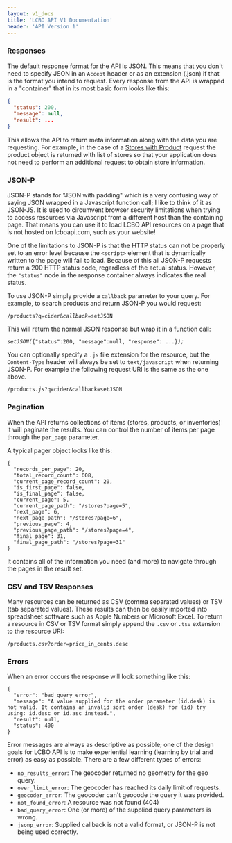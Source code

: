 ```yaml
---
layout: v1_docs
title: 'LCBO API V1 Documentation'
header: 'API Version 1'
---
```


### Responses

The default response format for the API is JSON. This means that you don't
need to specify JSON in an `Accept` header or as an extension (.json) if
that is the format you intend to request. Every response from the API is
wrapped in a "container" that in its most basic form looks like this:

```json
{
  "status": 200,
  "message": null,
  "result": ...
}
```

This allows the API to return meta information along with the data you are
requesting. For example, in the case of a
[Stores with Product](/docs/stores-with-product) request the product object
is returned with list of stores so that your application does not need to
perform an additional request to obtain store information.

### JSON-P

JSON-P stands for "JSON with padding" which is a very confusing way of
saying JSON wrapped in a Javascript function call; I like to think of it as
JSON-JS. It is used to circumvent browser security limitations when trying
to access resources via Javascript from a different host than the containing
page. That means you can use it to load LCBO API resources on a page that is
not hosted on lcboapi.com, such as your website!

One of the limitations to JSON-P is that the HTTP status can not be properly
set to an error level because the `<script>` element that is dynamically
written to the page will fail to load. Because of this all JSON-P requests
return a 200 HTTP status code, regardless of the actual status. However, the
`"status"` node in the response container always indicates the real status.

To use JSON-P simply provide a `callback` parameter to your query. For
example, to search products and return JSON-P you would request:

<pre><code>/products?q=cider&<em>callback=</em>setJSON
</code></pre>

This will return the normal JSON response but wrap it in a function call:

<pre><code><em>setJSON(</em>{"status":200, "message":null, "response": ...}<em>);</em>
</code></pre>

You can optionally specify a `.js` file extension for the resource, but the
`Content-Type` header will always be set to `text/javascript` when returning
JSON-P. For example the following request URI is the same as the one above.

<pre><code>/products<em>.js</em>?q=cider&callback=setJSON
</code></pre>

### Pagination

When the API returns collections of items (stores, products, or inventories)
it will paginate the results. You can control the number of items per page
through the `per_page` parameter.

A typical pager object looks like this:

    {
      "records_per_page": 20,
      "total_record_count": 608,
      "current_page_record_count": 20,
      "is_first_page": false,
      "is_final_page": false,
      "current_page": 5,
      "current_page_path": "/stores?page=5",
      "next_page": 6,
      "next_page_path": "/stores?page=6",
      "previous_page": 4,
      "previous_page_path": "/stores?page=4",
      "final_page": 31,
      "final_page_path": "/stores?page=31"
    }

It contains all of the information you need (and more) to navigate through
the pages in the result set.

### CSV and TSV Responses

Many resources can be returned as CSV (comma separated values) or TSV
(tab separated values). These results can then be easily imported into
spreadsheet software such as Apple Numbers or Microsoft Excel. To return
a resource in CSV or TSV format simply append the `.csv` or `.tsv`
extension to the resource URI:

<pre><code>/products<em>.csv</em>?order=price_in_cents.desc
</code></pre>

### Errors

When an error occurs the response will look something like this:

    {
      "error": "bad_query_error",
      "message": "A value supplied for the order parameter (id.desk) is not valid. It contains an invalid sort order (desk) for (id) try using: id.desc or id.asc instead.",
      "result": null,
      "status": 400
    }

Error messages are always as descriptive as possible; one of the design
goals for LCBO API is to make experiential learning (learning by trial and
error) as easy as possible. There are a few different types of errors:

 * `no_results_error`: The geocoder returned no geometry for the geo query.
 * `over_limit_error`: The geocoder has reached its daily limit of requests.
 * `geocoder_error`: The geocoder can't geocode the query it was provided.
 * `not_found_error`: A resource was not found (404)
 * `bad_query_error`: One (or more) of the supplied query parameters is
   wrong.
 * `jsonp_error`: Supplied callback is not a valid format, or JSON-P is not
   being used correctly.

